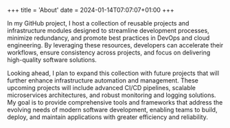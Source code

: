 +++
title = 'About'
date = 2024-01-14T07:07:07+01:00
+++

In my GitHub project, I host a collection of reusable projects and infrastructure modules designed to streamline development processes, minimize redundancy, and promote best practices in DevOps and cloud engineering. By leveraging these resources, developers can accelerate their workflows, ensure consistency across projects, and focus on delivering high-quality software solutions.

Looking ahead, I plan to expand this collection with future projects that will further enhance infrastructure automation and management. These upcoming projects will include advanced CI/CD pipelines, scalable microservices architectures, and robust monitoring and logging solutions. My goal is to provide comprehensive tools and frameworks that address the evolving needs of modern software development, enabling teams to build, deploy, and maintain applications with greater efficiency and reliability.

